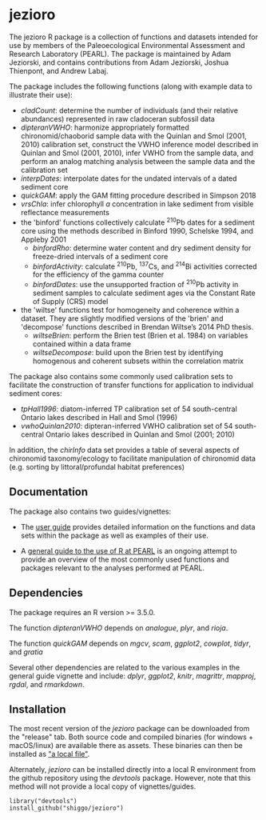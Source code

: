# jezioro

The jezioro R package is a collection of functions and datasets intended for use by members of the Paleoecological Environmental Assessment and Research Laboratory (PEARL). The package is maintained by Adam Jeziorski, and contains contributions from Adam Jeziorski, Joshua Thienpont, and Andrew Labaj.

The package includes the following functions (along with example data to illustrate their use):
* *cladCount*: determine the number of individuals (and their relative abundances) represented in raw cladoceran subfossil data
* *dipteranVWHO*: harmonize appropriately formatted chironomid/chaoborid sample data with the Quinlan and Smol (2001, 2010) calibration set, construct the VWHO inference model described in Quinlan and Smol (2001, 2010), infer VWHO from the sample data, and perform an analog matching analysis between the sample data and the calibration set
* *interpDates*: interpolate dates for the undated intervals of a dated sediment core
* *quickGAM*: apply the GAM fitting procedure described in Simpson 2018
* *vrsChla*: infer chlorophyll *a* concentration in lake sediment from visible reflectance measurements
* the 'binford' functions collectively calculate <sup>210</sup>Pb dates for a sediment core using the methods described in Binford 1990, Schelske 1994, and Appleby 2001
  * *binfordRho*: determine water content and dry sediment density for freeze-dried intervals of a sediment core
  * *binfordActivity*: calculate <sup>210</sup>Pb, <sup>137</sup>Cs, and <sup>214</sup>Bi activities corrected for the efficiency of the gamma counter
  * *binfordDates*: use the unsupported fraction of <sup>210</sup>Pb activity in sediment samples to calculate sediment ages via the Constant Rate of Supply (CRS) model 
* the 'wiltse' functions test for homogeneity and coherence within a dataset. They are slightly modified versions of the 'brien' and 'decompose' functions described in Brendan Wiltse’s 2014 PhD thesis.
  * *wiltseBrien*: perform the Brien test (Brien et al. 1984) on variables contained within a data frame
  * *wiltseDecompose*: build upon the Brien test by identifying homogenous and coherent subsets within the correlation matrix

The package also contains some commonly used calibration sets to facilitate the construction of transfer functions for application to individual sediment cores:
* *tpHall1996*: diatom-inferred TP calibration set of 54 south-central Ontario lakes described in Hall and Smol (1996)
* *vwhoQuinlan2010*: dipteran-inferred VWHO calibration set of 54 south-central Ontario lakes described in Quinlan and Smol (2001; 2010)

In addition, the *chirInfo* data set provides a table of several aspects of chironomid taxonomy/ecology to facilitate manipulation of chironomid data (e.g. sorting by littoral/profundal habitat preferences)


## Documentation
The package also contains two guides/vignettes:

* The [user guide](https://shiggo.github.io/jezioro/vignettes/jezioroGuide.html) provides detailed information on the functions and data sets within the package as well as examples of their use.

* A [general guide to the use of R at PEARL](https://shiggo.github.io/jezioro/vignettes/RGuide.html) is an ongoing attempt to provide an overview of the most commonly used functions and packages relevant to the analyses performed at PEARL.


## Dependencies
The package requires an R version >= 3.5.0.

The function *dipteranVWHO* depends on *analogue*, *plyr*, and *rioja*.

The function *quickGAM* depends on *mgcv*, *scam*, *ggplot2*, *cowplot*, *tidyr*, and *gratia*

Several other dependencies are related to the various examples in the general guide vignette and include: *dplyr*, *ggplot2*, *knitr*, *magrittr*, *mapproj*, *rgdal*, and *rmarkdown*.


## Installation
The most recent version of the *jezioro* package can be downloaded from the "release" tab. Both source code and compiled binaries (for windows + macOS/linux) are available there as assets. These binaries can then be installed as ["a local file"](https://www.rdocumentation.org/packages/utils/versions/3.5.1/topics/install.packages).

Alternately, *jezioro* can be installed directly into a local R environment from the github repository using the *devtools* package. However, note that this method will not provide a local copy of vignettes/guides.
```
library("devtools")
install_github("shiggo/jezioro")
```

